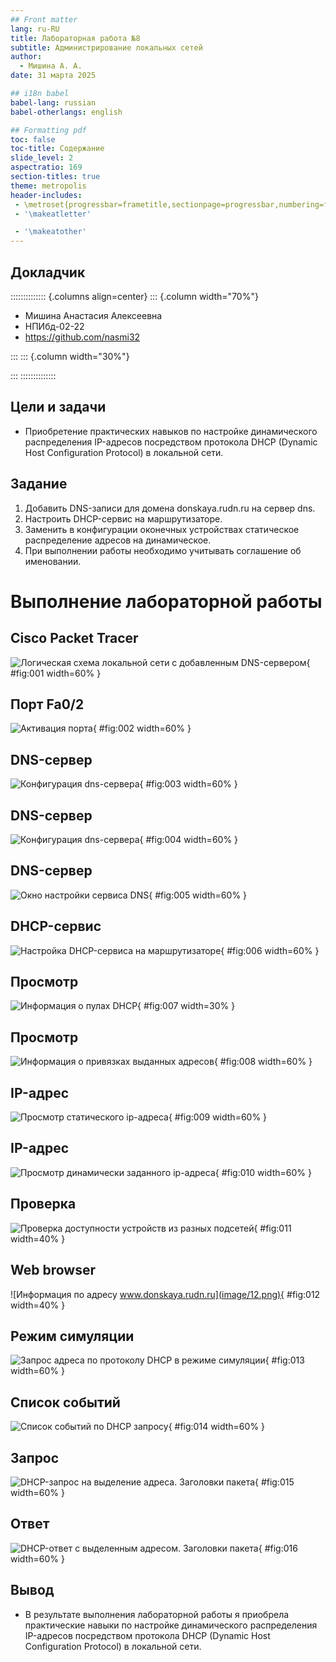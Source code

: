 ```yaml
---
## Front matter
lang: ru-RU
title: Лабораторная работа №8
subtitle: Администрирование локальных сетей 
author:
  - Мишина А. А.
date: 31 марта 2025

## i18n babel
babel-lang: russian
babel-otherlangs: english

## Formatting pdf
toc: false
toc-title: Содержание
slide_level: 2
aspectratio: 169
section-titles: true
theme: metropolis
header-includes:
 - \metroset{progressbar=frametitle,sectionpage=progressbar,numbering=fraction}
 - '\makeatletter'

 - '\makeatother'
---
```


## Докладчик

:::::::::::::: {.columns align=center}
::: {.column width="70%"}

  * Мишина Анастасия Алексеевна
  * НПИбд-02-22
  * <https://github.com/nasmi32>

:::
::: {.column width="30%"}


:::
::::::::::::::

## Цели и задачи

- Приобретение практических навыков по настройке динамического распределения IP-адресов посредством протокола DHCP (Dynamic Host Configuration Protocol) в локальной сети.

## Задание

1. Добавить DNS-записи для домена donskaya.rudn.ru на сервер dns.
2. Настроить DHCP-сервис на маршрутизаторе.
3. Заменить в конфигурации оконечных устройствах статическое распределение адресов на динамическое.
4. При выполнении работы необходимо учитывать соглашение об именовании.

# Выполнение лабораторной работы

## Cisco Packet Tracer

![Логическая схема локальной сети с добавленным DNS-сервером](image/1.png){ #fig:001 width=60% }

## Порт Fa0/2

![Активация порта](image/2.png){ #fig:002 width=60% }

## DNS-сервер

![Конфигурация dns-сервера](image/3.png){ #fig:003 width=60% }

## DNS-сервер 

![Конфигурация dns-сервера](image/4.png){ #fig:004 width=60% }

## DNS-сервер 

![Окно настройки сервиса DNS](image/5.png){ #fig:005 width=60% }

## DHCP-сервис

![Настройка DHCP-сервиса на маршрутизаторе](image/6.png){ #fig:006 width=60% }

## Просмотр

![Информация о пулах DHCP](image/7.png){ #fig:007 width=30% }

## Просмотр

![Информация о привязках выданных адресов](image/8.png){ #fig:008 width=60% }

## IP-адрес

![Просмотр статического ip-адреса](image/9.png){ #fig:009 width=60% }

## IP-адрес

![Просмотр динамически заданного ip-адреса](image/10.png){ #fig:010 width=60% }

## Проверка

![Проверка доступности устройств из разных подсетей](image/11.png){ #fig:011 width=40% }

## Web browser

![Информация по адресу www.donskaya.rudn.ru](image/12.png){ #fig:012 width=40% }

## Режим симуляции

![Запрос адреса по протоколу DHCP в режиме симуляции](image/13.png){ #fig:013 width=60% }

## Список событий

![Список событий по DHCP запросу](image/14.png){ #fig:014 width=60% }

## Запрос

![DHCP-запрос на выделение адреса. Заголовки пакета](image/15.png){ #fig:015 width=60% }

## Ответ

![DHCP-ответ с выделенным адресом. Заголовки пакета](image/16.png){ #fig:016 width=60% }

## Вывод

- В результате выполнения лабораторной работы я приобрела практические навыки по настройке динамического распределения IP-адресов посредством протокола DHCP (Dynamic Host Configuration Protocol) в локальной сети.
